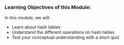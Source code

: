 ### Learning Objectives of this Module:

In this module, we will:

   - Learn about hash tables
   - Understand the different operations on hash tables
   - Test your conceptual understanding with a short quiz


